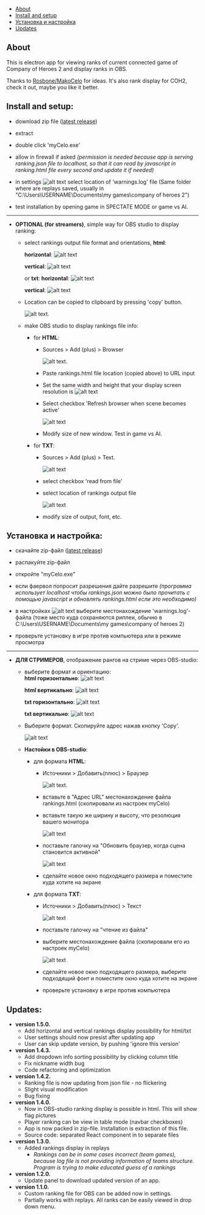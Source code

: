 <!-- # COH2 LAGGER BUG VERSION
Use <a id="raw-url" href="https://github.com/sepi4/myCeloJs/raw/ladderBug/sepi-celo%20Setup%20666.666.666.exe" > THIS </a> version until relic haven't fixed ladder bugs.  -->

- [About](#about)
- [Install and setup](#install)
- [Установка и настройка](#installRus)
- [Updates](#updates)


<a name="about"></a>

## About

This is electron app for viewing ranks of current connected game of Company of Heroes 2 and display ranks in OBS.

Thanks to <a id="raw-url" href="https://github.com/RosboneMako/MakoCelo">Rosbone/MakoCelo</a> for ideas. It's also rank display for COH2, check it out, maybe you like it better. 




<a name="install"></a>

## Install and setup:

- download zip file (<a id="raw-url" href="https://github.com/sepi4/myCeloJs/releases/latest">latest release</a>)
- extract
- double click 'myCelo.exe'
- allow in firewall if asked *(permission is needed because app is serving ranking.json file to localhost, so that it can read by javascript in ranking.html file every second and update it if needed)*

- in settings ![alt text](./readmeImages/settingsIcon.png "settings icon") select location of 'warnings.log' file (Same folder where are replays saved, usually in "C:\Users\USERNAME\Documents\my games\company of heroes 2\")
- test installation by opening game in SPECTATE MODE or game vs AI.
 <hr>

- **OPTIONAL (for streamers)**, simple way for OBS studio to display ranking:
    - select rankings output  file format and orientations, **html**:
    
        **horizontal**:
    ![alt text](./readmeImages/htmlOutputHorizontal.png "html") 

        **vertical**:
    ![alt text](./readmeImages/htmlOutput.png "html") 

        or **txt**:
        **horizontal**:
    ![alt text](./readmeImages/txtOutputHorizontal.png "html") 

        **vertical**:
    ![alt text](./readmeImages/txtOutput.png "html") 

    - Location can be copied to clipboard by pressing 'copy' button.

        ![alt text](./readmeImages/locationCopied.png "location copied"). 

    - make OBS studio to display rankings file info:
        - for **HTML**:
            - Sources > Add (plus) > Browser 
        
                ![alt text](./readmeImages/plusBrowser.png "+ browser"). 

            - Paste rankings.html file location (copied above) to URL input 
            - Set the same width and height that your display screen resolution is
                ![alt text](./readmeImages/urlPaste.png "url") 

            - Select checkbox 'Refresh browser when scene becomes active' 

                ![alt text](./readmeImages/refreshBrowser.png "refresh browser")

            - Modify size of new window. Test in game vs AI. 



        - for **TXT**:
            - Sources > Add (plus) > Text. 

                ![alt text](./readmeImages/plusText.png "+ text")

            - select checkbox 'read from file' 
            - select location of rankings output file 

                ![alt text](./readmeImages/readFromFile.png "read from file")

            - modify size of output, font, etc.  

<a name="installRus"></a>

## Установка и настройка:

- скачайте zip-файл (<a id="raw-url" href="https://github.com/sepi4/myCeloJs/releases/latest">latest release</a>)
- распакуйте zip-файл
- откройте "myCelo.exe"
- если фаервол попросит разрешения дайте разрешите *(программа использует localhost чтобы rankings.json можно было прочитать с помощью javascript и обновлять rankings.html если это необходимо)*

- в настройках ![alt text](./readmeImages/settingsIcon.png "settings icon") выберите местонахождение 'warnings.log'-файла (тоже место куда сохраняются риплеи, обычно в C:\Users\USERNAME\Documents\my games\company of heroes 2\) 
- проверьте установку в игре против компьютера или в режиме просмотра
<hr>

- **ДЛЯ СТРИМЕРОВ**, отображение рангов на стриме через OBS-studio:
    - выберите формат и ориентацию:    
       **html горизонтально**:
    ![alt text](./readmeImages/htmlOutputHorizontal.png "html") 

       **html вертикально**:
    ![alt text](./readmeImages/htmlOutput.png "html") 

       **txt горизонтально**:
    ![alt text](./readmeImages/txtOutputHorizontal.png "html") 

       **txt вертикально**:
    ![alt text](./readmeImages/txtOutput.png "html") 
    
    - Выберите формат. Скопируйте адрес нажав кнопку 'Copy'.

        ![alt text](./readmeImages/locationCopied.png "location copied")

    - **Настойки в OBS-studio**:
        - для формата **HTML**:
            - Источники > Добавить(плюс) > Браузер 
        
                ![alt text](./readmeImages/plusBrowserRus.png "+ browser"). 

            - вставьте в "Адрес URL" местонахождение файла rankings.html (скопировали из настроек myCelo)
            - вставьте такую же ширину и высоту, что резолюция вашего монитора

                ![alt text](./readmeImages/urlPasteRus.png "url") 

            - поставьте галочку на "Обновить браузер, когда сцена становится активной"
            
                ![alt text](./readmeImages/refreshBrowserRus.png "frame rate")

            - сделайте новое окно подходящего размера и поместите куда хотите на экране

        - для формата **TXT**:
            - Источники > Добавить(плюс) > Текст 
        
                ![alt text](./readmeImages/plusTextRus.png "+ text")

            - поставьте галочку на "чтение из файла" 
            - выберите местонахождение файла (скопировали его из настроек myCelo)

                ![alt text](./readmeImages/readFromFileRus.png "read from file")

            - сделайте новое окно подходящего размера, выберите подходящий фонт и поместите окно куда хотите на экране
            - проверьте установку в игре против компьютера 





<a name="updates"></a>

## Updates:

* **version 1.5.0.** 
    - Add horizontal and vertical rankings display possibility for html/txt
    - User settings should now presist after updating app
    - User can skip update version, by pushing 'ignore this version'
* **version 1.4.3.** 
    - Add dropdown info sorting possibility by clicking column title
    - Fix nickname width bug
    - Code refactoring and optimization 
* **version 1.4.2.** 
    - Ranking file is now updating from json file - no flickering
    - Slight visual modification
    - Bug fixing
* **version 1.4.0.** 
    - Now in OBS-studio ranking display is possible in html. This will show flag pictures
    - Player ranking can be view in table mode (navbar checkboxes)
    - App is now packed in zip-file. Installation is extraction of this file. 
    - Source code: separated React component in to separate files
* **version 1.3.0.** 
    - Added rankings display in replays
        - _Rankings can be in some cases incorrect (team games), because log file is not providing information of teams structure. Program is trying to make educated guess of a rankings_
* **version 1.2.0.** 
    - Update panel to download updated version of an app.
* **version 1.1.0.** 
    - Custom ranking file for OBS can be added now in settings.    
    - Partially works with replays. All ranks can be easily viewed in drop down menu.




